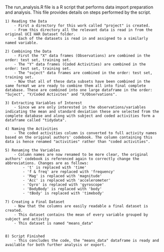 The run_analysis.R file is a R script that performs data import preparation and analysis. This file provides details on steps performed by the script.


	1) Reading the Data
		- First a directory for this work called "project" is created.
		- From this directory all the relevant data is read in from the original UCI HAR Dataset folder.
		- Each of the datasets is read in and assigned to a similarly named variable.

	2) Combining the Data
		- First the "X" data frames (Observations) are combined in the order: test set, training set.
		- The "Y" data frames (Coded Activities) are combined in the order: test set, training set.
		- The "suject" data frames are combined in the order: test set, training set.
		- Now that all of these data subsets have been combined in the same format we are ready to combine them all into final complete database. These are combined into one large dataframe in the order: "Suject", "Y/Coded Activites" and "X/Observations".

	3) Extracting Variables of Interest
		- Since we are only interested in the observations/variables indicating the mean and standard deviation these are selected from the complete database and along with subject and coded activities form a dataframe called "tidydata".

	4) Naming the Activities
		- The coded activities column is converted to full activity names based on the original authors' codebook. The column containing this data is hence renamed "activities" rather than "coded activities". 

	5) Renaming the Variables 
		- Column names are now renamed to be more clear, the original authors' codebook is referenced again to correctly change the abbreviations. Changes are as follows:
			- 't' is replaced with 'time'
			- 'f & freq' are replaced with 'frequency'
			- 'Mag' is replaced with 'magnitude'
			- 'Acc' is replaced with 'accelerometer'
			- 'Gyro' is replaced with 'gyroscope'
			- 'BodyBody' is replaced with 'body'
			- 'tBody' is replaced with 'timebody'

	7) Creating a Final Dataset
		- Now that the columns are easily readable a final dataset is created.
		- This dataset contains the mean of every variable grouped by subject and activity
		- This dataset is named "means_data"
	

	8) Script Finished
		- This concludes the code, the "means_data" dataframe is ready and available for both further analysis or export. 

		

